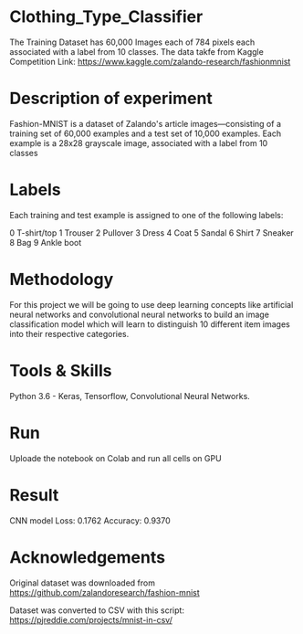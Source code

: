 # Clothing_Type_Classifier
The Training Dataset has 60,000 Images each of 784 pixels each associated with a label from 10 classes.
The data takfe from Kaggle Competition Link:
https://www.kaggle.com/zalando-research/fashionmnist

# Description of experiment
Fashion-MNIST is a dataset of Zalando's article images—consisting of a training set of 60,000 examples and a test set of 10,000 examples. Each example is a 28x28 grayscale image, associated with a label from 10 classes

# Labels
Each training and test example is assigned to one of the following labels:

0 T-shirt/top
1 Trouser
2 Pullover
3 Dress
4 Coat
5 Sandal
6 Shirt
7 Sneaker
8 Bag
9 Ankle boot

# Methodology 
For this project we will be going to use deep learning concepts like artificial neural networks and convolutional neural networks to build an image classification model which will learn to distinguish 10 different item images into their respective categories.

# Tools & Skills
Python 3.6 - Keras, Tensorflow, Convolutional Neural Networks.

# Run
Uploade the notebook on Colab and run all cells on GPU 

# Result
CNN model 
Loss: 0.1762
Accuracy: 0.9370

# Acknowledgements
Original dataset was downloaded from https://github.com/zalandoresearch/fashion-mnist

Dataset was converted to CSV with this script: https://pjreddie.com/projects/mnist-in-csv/
